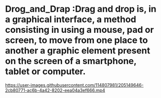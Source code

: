 # Drog_and_Drap :Drag and drop is, in a graphical interface, a method consisting in using a mouse, pad or screen, to move from one place to another a graphic element present on the screen of a smartphone, tablet or computer.
https://user-images.githubusercontent.com/114807981/205149646-2cb80771-ac6b-4a42-8202-eea04a3ef666.mp4


